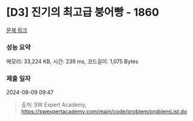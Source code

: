 # [D3] 진기의 최고급 붕어빵 - 1860 

[문제 링크](https://swexpertacademy.com/main/code/problem/problemDetail.do?contestProbId=AV5LsaaqDzYDFAXc) 

### 성능 요약

메모리: 33,224 KB, 시간: 239 ms, 코드길이: 1,075 Bytes

### 제출 일자

2024-08-09 09:47



> 출처: SW Expert Academy, https://swexpertacademy.com/main/code/problem/problemList.do